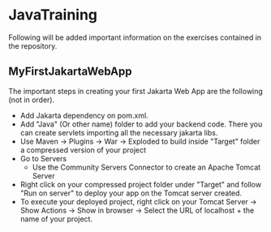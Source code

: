 # JavaTraining
Following will be added important information on the exercises contained in the repository.

## MyFirstJakartaWebApp
The important steps in creating your first Jakarta Web App are the following (not in order).
* Add Jakarta dependency on pom.xml.
* Add "Java" (Or other name) folder to add your backend code. There you can create servlets importing all the necessary jakarta libs.
* Use Maven -> Plugins -> War -> Exploded to build  inside "Target" folder a compressed version of your project
* Go to Servers
  * Use the Community Servers Connector to create an Apache Tomcat Server
* Right click on your compressed project folder under "Target" and follow "Run on server" to deploy your app on the Tomcat server created.
* To execute your deployed project, right click on your Tomcat Server -> Show Actions -> Show in browser -> Select the URL of localhost + the name of your project.

